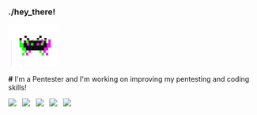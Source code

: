 ### ./hey_there!

<img src="gifgh.gif" width="100">

**#** I'm a Pentester and I'm working on improving my pentesting and coding skills!

<a href="https://dusknebulae.gitbook.io/" target="_blank"><img src="https://img.shields.io/badge/GitBook-7B36ED?style=for-the-badge&logo=gitbook&logoColor=white"></img></a> &nbsp; <a href="https://www.linkedin.com/in/rafaelbaldasso/" target="_blank"><img src="https://img.shields.io/badge/LinkedIn-0077B5?style=for-the-badge&logo=linkedin&logoColor=white"></img></a> &nbsp; <a href="https://twitter.com/DuskNebulae" target="_blank"><img src="https://img.shields.io/badge/Twitter-1DA1F2?style=for-the-badge&logo=twitter&logoColor=white"></img></a> &nbsp; <a href="https://app.hackthebox.eu/profile/430331" target="_blank"><img src="https://img.shields.io/badge/Hack_The_Box-9FEF00?style=for-the-badge&logo=hack-the-box&logoColor=white"></img></a> &nbsp; <a href="https://tryhackme.com/p/0xDuskr" target="_blank"><img src="https://img.shields.io/badge/TryHackMe-212C42?style=for-the-badge&logo=tryhackme&logoColor=white"></img></a>
